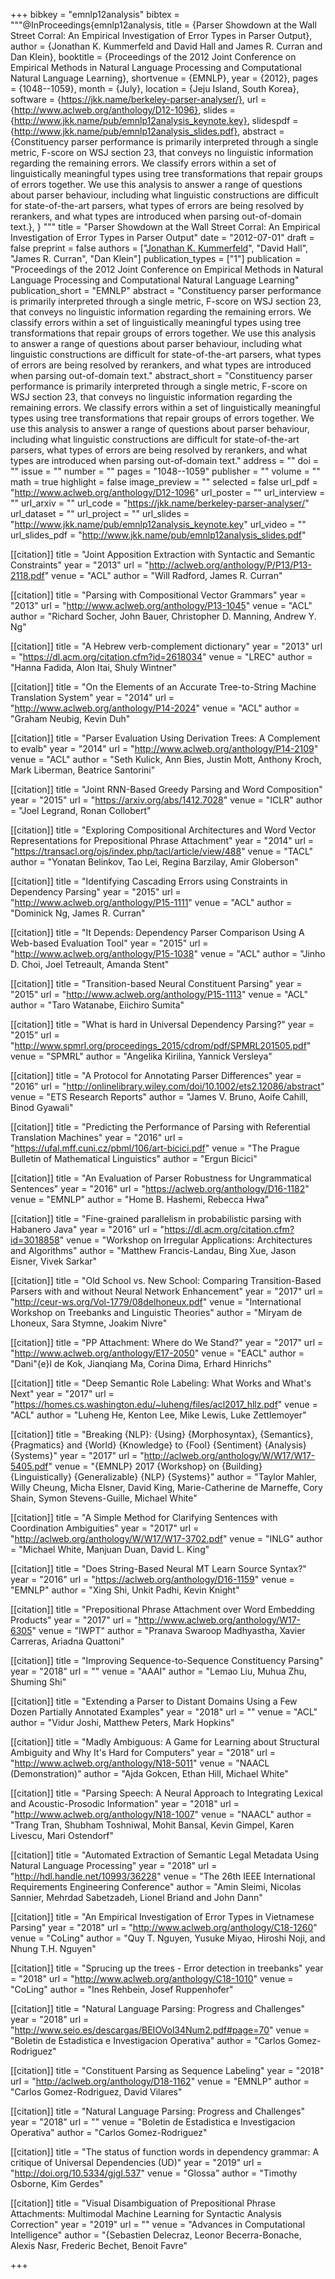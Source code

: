 +++
bibkey = "emnlp12analysis"
bibtex = """@InProceedings{emnlp12analysis,
  title     = {Parser Showdown at the Wall Street Corral: An Empirical Investigation of Error Types in Parser Output},
  author    = {Jonathan K. Kummerfeld and David Hall and James R. Curran and Dan Klein},
  booktitle = {Proceedings of the 2012 Joint Conference on Empirical Methods in Natural Language Processing and Computational Natural Language Learning},
  shortvenue = {EMNLP},
  year      = {2012},
  pages     = {1048--1059},
  month     = {July},
  location  = {Jeju Island, South Korea},
  software  = {https://jkk.name/berkeley-parser-analyser/},
  url       = {http://www.aclweb.org/anthology/D12-1096},
  slides    = {http://www.jkk.name/pub/emnlp12analysis_keynote.key},
  slidespdf = {http://www.jkk.name/pub/emnlp12analysis_slides.pdf},
  abstract  = {Constituency parser performance is primarily interpreted through a single metric, F-score on WSJ section 23, that conveys no linguistic information regarding the remaining errors.  We classify errors within a set of linguistically meaningful types using tree transformations that repair groups of errors together. We use this analysis to answer a range of questions about parser behaviour, including what linguistic constructions are difficult for state-of-the-art parsers, what types of errors are being resolved by rerankers, and what types are introduced when parsing out-of-domain text.},
}
"""
title = "Parser Showdown at the Wall Street Corral: An Empirical Investigation of Error Types in Parser Output"
date = "2012-07-01"
draft = false
preprint = false
authors = ["<span style='text-decoration:underline;'>Jonathan K. Kummerfeld</span>", "David Hall", "James R. Curran", "Dan Klein"]
publication_types = ["1"]
publication = "Proceedings of the 2012 Joint Conference on Empirical Methods in Natural Language Processing and Computational Natural Language Learning"
publication_short = "EMNLP"
abstract = "Constituency parser performance is primarily interpreted through a single metric, F-score on WSJ section 23, that conveys no linguistic information regarding the remaining errors.  We classify errors within a set of linguistically meaningful types using tree transformations that repair groups of errors together. We use this analysis to answer a range of questions about parser behaviour, including what linguistic constructions are difficult for state-of-the-art parsers, what types of errors are being resolved by rerankers, and what types are introduced when parsing out-of-domain text."
abstract_short = "Constituency parser performance is primarily interpreted through a single metric, F-score on WSJ section 23, that conveys no linguistic information regarding the remaining errors.  We classify errors within a set of linguistically meaningful types using tree transformations that repair groups of errors together. We use this analysis to answer a range of questions about parser behaviour, including what linguistic constructions are difficult for state-of-the-art parsers, what types of errors are being resolved by rerankers, and what types are introduced when parsing out-of-domain text."
address = ""
doi = ""
issue = ""
number = ""
pages = "1048--1059"
publisher = ""
volume = ""
math = true
highlight = false
image_preview = ""
selected = false
url_pdf = "http://www.aclweb.org/anthology/D12-1096"
url_poster = ""
url_interview = ""
url_arxiv = ""
url_code = "https://jkk.name/berkeley-parser-analyser/"
url_dataset = ""
url_project = ""
url_slides = "http://www.jkk.name/pub/emnlp12analysis_keynote.key"
url_video = ""
url_slides_pdf = "http://www.jkk.name/pub/emnlp12analysis_slides.pdf"

[[citation]]
title = "Joint Apposition Extraction with Syntactic and Semantic Constraints"
year = "2013"
url = "http://aclweb.org/anthology/P/P13/P13-2118.pdf"
venue = "ACL"
author = "Will Radford, James R. Curran"

[[citation]]
title = "Parsing with Compositional Vector Grammars"
year = "2013"
url = "http://www.aclweb.org/anthology/P13-1045"
venue = "ACL"
author = "Richard Socher, John Bauer, Christopher D. Manning, Andrew Y. Ng"

[[citation]]
title = "A Hebrew verb-complement dictionary"
year = "2013"
url = "https://dl.acm.org/citation.cfm?id=2618034"
venue = "LREC"
author = "Hanna Fadida, Alon Itai, Shuly Wintner"

[[citation]]
title = "On the Elements of an Accurate Tree-to-String Machine Translation System"
year = "2014"
url = "http://www.aclweb.org/anthology/P14-2024"
venue = "ACL"
author = "Graham Neubig, Kevin Duh"

[[citation]]
title = "Parser Evaluation Using Derivation Trees: A Complement to evalb"
year = "2014"
url = "http://www.aclweb.org/anthology/P14-2109"
venue = "ACL"
author = "Seth Kulick, Ann Bies, Justin Mott, Anthony Kroch, Mark Liberman, Beatrice Santorini"

[[citation]]
title = "Joint RNN-Based Greedy Parsing and Word Composition"
year = "2015"
url = "https://arxiv.org/abs/1412.7028"
venue = "ICLR"
author = "Joel Legrand, Ronan Collobert"

[[citation]]
title = "Exploring Compositional Architectures and Word Vector Representations for Prepositional Phrase Attachment"
year = "2014"
url = "https://transacl.org/ojs/index.php/tacl/article/view/488"
venue = "TACL"
author = "Yonatan Belinkov, Tao Lei, Regina Barzilay, Amir Globerson"

[[citation]]
title = "Identifying Cascading Errors using Constraints in Dependency Parsing"
year = "2015"
url = "http://www.aclweb.org/anthology/P15-1111"
venue = "ACL"
author = "Dominick Ng, James R. Curran"

[[citation]]
title = "It Depends: Dependency Parser Comparison Using A Web-based Evaluation Tool"
year = "2015"
url = "http://www.aclweb.org/anthology/P15-1038"
venue = "ACL"
author = "Jinho D. Choi, Joel Tetreault, Amanda Stent"

[[citation]]
title = "Transition-based Neural Constituent Parsing"
year = "2015"
url = "http://www.aclweb.org/anthology/P15-1113"
venue = "ACL"
author = "Taro Watanabe, Eiichiro Sumita"

[[citation]]
title = "What is hard in Universal Dependency Parsing?"
year = "2015"
url = "http://www.spmrl.org/proceedings_2015/cdrom/pdf/SPMRL201505.pdf"
venue = "SPMRL"
author = "Angelika Kirilina, Yannick Versleya"

[[citation]]
title = "A Protocol for Annotating Parser Differences"
year = "2016"
url = "http://onlinelibrary.wiley.com/doi/10.1002/ets2.12086/abstract"
venue = "ETS Research Reports"
author = "James V. Bruno, Aoife Cahill, Binod Gyawali"

[[citation]]
title = "Predicting the Performance of Parsing with Referential Translation Machines"
year = "2016"
url = "https://ufal.mff.cuni.cz/pbml/106/art-bicici.pdf"
venue = "The Prague Bulletin of Mathematical Linguistics"
author = "Ergun Bicici"

[[citation]]
title = "An Evaluation of Parser Robustness for Ungrammatical Sentences"
year = "2016"
url = "https://aclweb.org/anthology/D16-1182"
venue = "EMNLP"
author = "Home B. Hashemi, Rebecca Hwa"

[[citation]]
title = "Fine-grained parallelism in probabilistic parsing with Habanero Java"
year = "2016"
url = "https://dl.acm.org/citation.cfm?id=3018858"
venue = "Workshop on Irregular Applications: Architectures and Algorithms"
author = "Matthew Francis-Landau, Bing Xue, Jason Eisner, Vivek Sarkar"

[[citation]]
title = "Old School vs. New School: Comparing Transition-Based Parsers with and without Neural Network Enhancement"
year = "2017"
url = "http://ceur-ws.org/Vol-1779/08delhoneux.pdf"
venue = "International Workshop on Treebanks and Linguistic Theories"
author = "Miryam de Lhoneux, Sara Stymne, Joakim Nivre"

[[citation]]
title = "PP Attachment: Where do We Stand?"
year = "2017"
url = "http://www.aclweb.org/anthology/E17-2050"
venue = "EACL"
author = "Dani\"{e}l de Kok, Jianqiang Ma, Corina Dima, Erhard Hinrichs"

[[citation]]
title = "Deep Semantic Role Labeling: What Works and What's Next"
year = "2017"
url = "https://homes.cs.washington.edu/~luheng/files/acl2017_hllz.pdf"
venue = "ACL"
author = "Luheng He, Kenton Lee, Mike Lewis, Luke Zettlemoyer"

[[citation]]
title = "Breaking {NLP}: {Using} {Morphosyntax}, {Semantics}, {Pragmatics} and {World} {Knowledge} to {Fool} {Sentiment} {Analysis} {Systems}"
year = "2017"
url = "http://aclweb.org/anthology/W/W17/W17-5405.pdf"
venue = "{EMNLP} 2017 {Workshop} on {Building} {Linguistically} {Generalizable} {NLP} {Systems}"
author = "Taylor Mahler, Willy Cheung, Micha Elsner, David King, Marie-Catherine de Marneffe, Cory Shain, Symon Stevens-Guille, Michael White"

[[citation]]
title = "A Simple Method for Clarifying Sentences with Coordination Ambiguities"
year = "2017"
url = "http://aclweb.org/anthology/W/W17/W17-3702.pdf"
venue = "INLG"
author = "Michael White, Manjuan Duan, David L. King"

[[citation]]
title = "Does String-Based Neural MT Learn Source Syntax?"
year = "2016"
url = "https://aclweb.org/anthology/D16-1159"
venue = "EMNLP"
author = "Xing Shi, Unkit Padhi, Kevin Knight"

[[citation]]
title = "Prepositional Phrase Attachment over Word Embedding Products"
year = "2017"
url = "http://www.aclweb.org/anthology/W17-6305"
venue = "IWPT"
author = "Pranava Swaroop Madhyastha, Xavier Carreras, Ariadna Quattoni"

[[citation]]
title = "Improving Sequence-to-Sequence Constituency Parsing"
year = "2018"
url = ""
venue = "AAAI"
author = "Lemao Liu, Muhua Zhu, Shuming Shi"

[[citation]]
title = "Extending a Parser to Distant Domains Using a Few Dozen Partially Annotated Examples"
year = "2018"
url = ""
venue = "ACL"
author = "Vidur Joshi, Matthew Peters, Mark Hopkins"

[[citation]]
title = "Madly Ambiguous: A Game for Learning about Structural Ambiguity and Why It's Hard for Computers"
year = "2018"
url = "http://www.aclweb.org/anthology/N18-5011"
venue = "NAACL (Demonstration)"
author = "Ajda Gokcen, Ethan Hill, Michael White"

[[citation]]
title = "Parsing Speech: A Neural Approach to Integrating Lexical and Acoustic-Prosodic Information"
year = "2018"
url = "http://www.aclweb.org/anthology/N18-1007"
venue = "NAACL"
author = "Trang Tran, Shubham Toshniwal, Mohit Bansal, Kevin Gimpel, Karen Livescu, Mari Ostendorf"

[[citation]]
title = "Automated Extraction of Semantic Legal Metadata Using Natural Language Processing"
year = "2018"
url = "http://hdl.handle.net/10993/36228"
venue = "The 26th IEEE International Requirements Engineering Conference"
author = "Amin Sleimi, Nicolas Sannier, Mehrdad Sabetzadeh, Lionel Briand and John Dann"

[[citation]]
title = "An Empirical Investigation of Error Types in Vietnamese Parsing"
year = "2018"
url = "http://www.aclweb.org/anthology/C18-1260"
venue = "CoLing"
author = "Quy T. Nguyen, Yusuke Miyao, Hiroshi Noji, and Nhung T.H. Nguyen"

[[citation]]
title = "Sprucing up the trees - Error detection in treebanks"
year = "2018"
url = "http://www.aclweb.org/anthology/C18-1010"
venue = "CoLing"
author = "Ines Rehbein, Josef Ruppenhofer"

[[citation]]
title = "Natural Language Parsing: Progress and Challenges"
year = "2018"
url = "http://www.seio.es/descargas/BEIOVol34Num2.pdf#page=70"
venue = "Boletin de Estadistica e Investigacion Operativa"
author = "Carlos Gomez-Rodriguez"

[[citation]]
title = "Constituent Parsing as Sequence Labeling"
year = "2018"
url = "http://aclweb.org/anthology/D18-1162"
venue = "EMNLP"
author = "Carlos Gomez-Rodriguez, David Vilares"

[[citation]]
title = "Natural Language Parsing: Progress and Challenges"
year = "2018"
url = ""
venue = "Boletin de Estadistica e Investigacion Operativa"
author = "Carlos Gomez-Rodriguez"

[[citation]]
title = "The status of function words in dependency grammar: A critique of Universal Dependencies (UD)"
year = "2019"
url = "http://doi.org/10.5334/gjgl.537"
venue = "Glossa"
author = "Timothy Osborne, Kim Gerdes"

[[citation]]
title = "Visual Disambiguation of Prepositional Phrase Attachments: Multimodal Machine Learning for Syntactic Analysis Correction"
year = "2019"
url = ""
venue = "Advances in Computational Intelligence"
author = "{Sebastien Delecraz, Leonor Becerra-Bonache, Alexis Nasr, Frederic Bechet, Benoit Favre"


+++